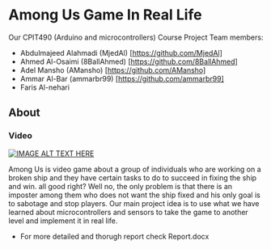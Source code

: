 # Among Us Game In Real Life
Our CPIT490 (Arduino and microcontrollers) Course Project 
Team members:
-  Abdulmajeed Alahmadi (MjedAl) [https://github.com/MjedAl]
-  Ahmed Al-Osaimi (8BallAhmed) [https://github.com/8BallAhmed]
-  Adel Mansho (AMansho) [https://github.com/AMansho]
-  Ammar Al-Bar (ammarbr99) [https://github.com/ammarbr99]
-  Faris Al-nehari

## About

### Video
[![IMAGE ALT TEXT HERE](https://img.youtube.com/vi/3-JaZ-8mnxU/0.jpg)](https://www.youtube.com/watch?v=3-JaZ-8mnxU)


Among Us is video game about a group of individuals who are working on a broken ship and they have certain tasks to do to succeed in fixing the ship and win.
all good right? Well no, the only problem is that there is an imposter among them who does not want the ship fixed and his only goal is to sabotage and stop players.
Our main project idea is to use what we have learned about microcontrollers and sensors to take the game to another level and implement it in real life.

- For more detailed and thorugh report check Report.docx
